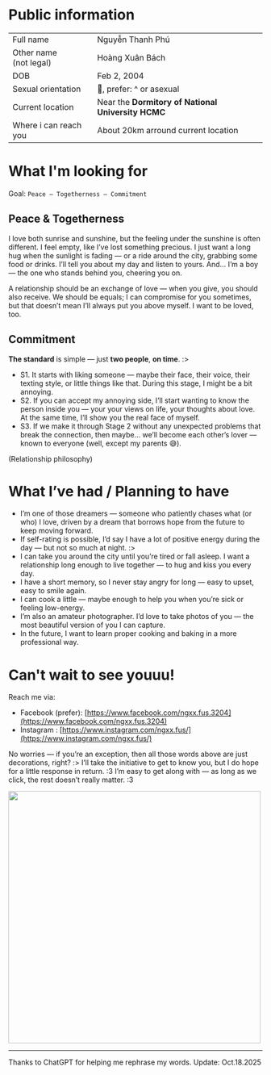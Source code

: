 # Public information

|                                       |                               |
| --                                    |   :--                         |
| Full name                             |    Nguyễn Thanh Phú           |
| Other name <br>(not legal)            |    Hoàng Xuân Bách            |
| DOB                                   |    Feb 2, 2004                |
| Sexual orientation                    |    🌈, prefer: ^ or asexual   |
| Current location                      |    Near the **Dormitory of National University HCMC** |
| Where i can reach you                 |    About 20km arround current location |

# What I'm looking for

Goal: ``` Peace – Togetherness – Commitment ``` 

## Peace & Togetherness

I love both sunrise and sunshine, but the feeling under the sunshine is often different. I feel empty, like I’ve lost something precious. I just want a long hug when the sunlight is fading — or a ride around the city, grabbing some food or drinks. I’ll tell you about my day and listen to yours. And… I’m a boy — the one who stands behind you, cheering you on.

A relationship should be an exchange of love — when you give, you should also receive. We should be equals; I can compromise for you sometimes, but that doesn’t mean I’ll always put you above myself. I want to be loved, too.

## Commitment

**The standard** is simple — just **two people**, **on time**. :>

- S1. It starts with liking someone — maybe their face, their voice, their texting style, or little things like that. During this stage, I might be a bit annoying. 
- S2. If you can accept my annoying side, I’ll start wanting to know the person inside you — your your views on life, your thoughts about love. At the same time, I’ll show you the real face of myself.
- S3. If we make it through Stage 2 without any unexpected problems that break the connection, then maybe… we’ll become each other’s lover — known to everyone (well, except my parents 😅).

(Relationship philosophy)

# What I’ve had / Planning to have

- I’m one of those dreamers — someone who patiently chases what (or who) I love, driven by a dream that borrows hope from the future to keep moving forward.
- If self-rating is possible, I’d say I have a lot of positive energy during the day — but not so much at night. :>
- I can take you around the city until you’re tired or fall asleep. I want a relationship long enough to live together — to hug and kiss you every day.
- I have a short memory, so I never stay angry for long — easy to upset, easy to smile again.
- I can cook a little — maybe enough to help you when you’re sick or feeling low-energy.
- I’m also an amateur photographer. I’d love to take photos of you — the most beautiful version of you I can capture.
- In the future, I want to learn proper cooking and baking in a more professional way.

# Can't wait to see youuu!

Reach me via:
- Facebook (prefer): [https://www.facebook.com/ngxx.fus.3204](https://www.facebook.com/ngxx.fus.3204)
- Instagram : [https://www.instagram.com/ngxx.fus/](https://www.instagram.com/ngxx.fus/)

No worries — if you’re an exception, then all those words above are just decorations, right? :>
I’ll take the initiative to get to know you, but I do hope for a little response in return. :3
I’m easy to get along with — as long as we click, the rest doesn’t really matter. :3

<img style="width:500px" src="https://raw.githubusercontent.com/ngxx-fus/ngxx-fus/refs/heads/main/MS_EAE-XC_Intern_NguyenThanhPhu.png">

---

Thanks to ChatGPT for helping me rephrase my words.
Update: Oct.18.2025

